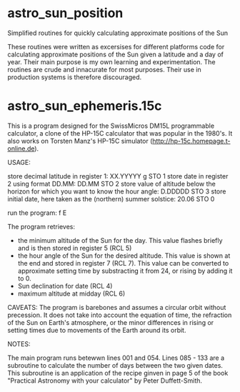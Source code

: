 # astro_sun_position
Simplified routines for quickly calculating approximate positions of the Sun

These routines were written as excersises for different platforms code for calculating approximate positions of the Sun given a latitude and a day of year. Their main purpose is my own learning and experimentation. The routines are crude and innacurate for most purposes. Their use in production systems is therefore discouraged.


# astro_sun_ephemeris.15c

This is a program designed for the SwissMicros DM15L programmable calculator, a clone of the HP-15C calculator that was popular in the 1980's. It also works on Torsten Manz's HP-15C simulator (http://hp-15c.homepage.t-online.de).

USAGE:

store decimal latitude in register 1:
XX.YYYYY g STO 1
store date in register 2 using format DD.MM:
DD.MM STO 2
store value of altitude below the horizon for which you want to know the hour angle:
D.DDDDD STO 3
store initial date, here taken as the (northern) summer solstice:
20.06 STO 0

run the program:
f E

The program retrieves:
- the minimum altitude of the Sun for the day. This value flashes briefly and is then stored in register 5 (RCL 5)
- the hour angle of the Sun for the desired altitude. This value is shown at the end and stored in register 7 (RCL 7). This value can be converted to approximate setting time by substracting it from 24, or rising by adding it to 0.
- Sun declination for date (RCL 4)
- maximum altitude at midday (RCL 6)

CAVEATS:
The program is barebones and assumes a circular orbit without precession. It does not take into account the equation of time, the refraction of the Sun on Earth's atmosphere, or the minor differences in rising or setting times due to movements of the Earth around its orbit.

NOTES:

The main program runs betewwn lines 001 and 054. Lines 085 - 133 are a subroutine to calculate the number of days between the two given dates. This subroutine is an application of the recipe ginven in page 5 of the book "Practical Astronomy with your calculator" by Peter Duffett-Smith.
